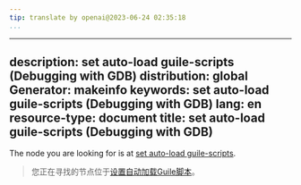 ```yaml
---
tip: translate by openai@2023-06-24 02:35:18
...
```

---
description: set auto-load guile-scripts (Debugging with GDB)
distribution: global
Generator: makeinfo
keywords: set auto-load guile-scripts (Debugging with GDB)
lang: en
resource-type: document
title: set auto-load guile-scripts (Debugging with GDB)
---

The node you are looking for is at [set auto-load guile-scripts](Guile-Auto_002dloading.html#set-auto_002dload-guile_002dscripts).

> 您正在寻找的节点位于[设置自动加载Guile脚本](Guile-Auto_002dloading.html#set-auto_002dload-guile_002dscripts)。
